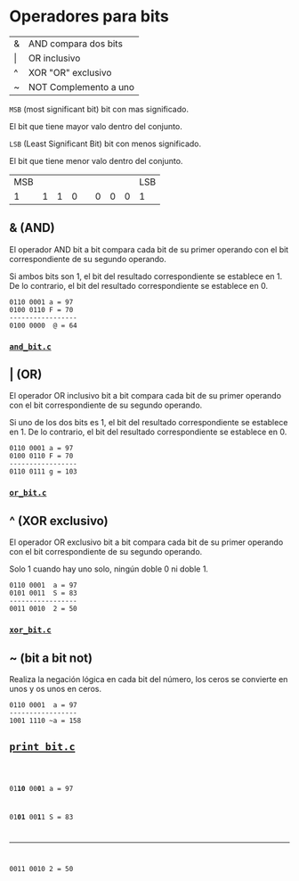 # Operadores para bits

|||
|--|--|
| & | AND compara dos bits|
| \| | OR  inclusivo|
| ^ | XOR "OR" exclusivo|
| ~ | NOT Complemento a uno|


`MSB` (most significant bit) bit con mas significado.

El bit que tiene mayor valo dentro del conjunto.

`LSB` (Least Significant Bit) bit con menos significado.

El bit que tiene menor valo dentro del conjunto.

| | | | | | | | | |
|--|--|--|--|--|--|--|--|--|
|MSB|||| | | | |LSB|
|1|1|1|0| |0|0|0|1|


## & (AND)

El operador AND bit a bit compara cada bit de su primer operando con el bit correspondiente de su segundo operando. 

Si ambos bits son 1, el bit del resultado correspondiente se establece en 1. De lo contrario, el bit del resultado correspondiente se establece en 0.

	0110 0001 a = 97
	0100 0110 F = 70
	-----------------
	0100 0000  @ = 64

### [`and_bit.c`](./and_bit.c)

## | (OR)

El operador OR inclusivo bit a bit compara cada bit de su primer operando con el bit correspondiente de su segundo operando.

Si uno de los dos bits es 1, el bit del resultado correspondiente se establece en 1. De lo contrario, el bit del resultado correspondiente se establece en 0.

	0110 0001 a = 97
	0100 0110 F = 70
	-----------------
	0110 0111 g = 103

### [`or_bit.c`](./or_bit.c)

## ^ (XOR exclusivo)

El operador OR exclusivo bit a bit compara cada bit de su primer operando con el bit correspondiente de su segundo operando.

Solo 1 cuando hay uno solo, ningún doble 0 ni doble 1.

	0110 0001  a = 97
	0101 0011  S = 83
	-----------------
	0011 0010  2 = 50

### [`xor_bit.c`](./xor_bit.c)

## ~ (bit a bit not)

Realiza la negación lógica en cada bit del número, los ceros se convierte en unos y os unos en ceros.

	0110 0001  a = 97
	-----------------
	1001 1110 ~a = 158

## [`print_bit.c`](./print_bit.c)


<code>

01**10** 00**0**1  a = 97

01**01** 00**1**1  S = 83

-----------------
0011 0010  2 = 50
</code>
